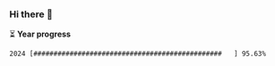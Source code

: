 ### Hi there :wave:

:hourglass_flowing_sand: **Year progress**

```txt
2024 [###############################################   ] 95.63%
```
